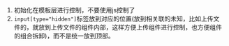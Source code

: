 1. 初始化在模板层进行控制，不要使用js控制了
2. `input[type="hidden"]`标签放到对应的位置(放到相关联的未知，比如上传文件的，就放到上传文件的组件内部，这样方便上传组件进行控制，也方便组件的组合拆卸)，而不是统一放到顶部。 